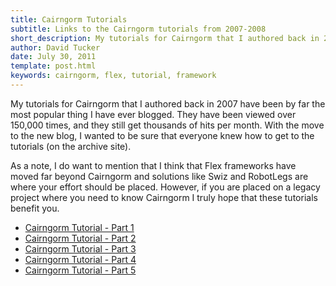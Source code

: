 ```yaml
---
title: Cairngorm Tutorials
subtitle: Links to the Cairngorm tutorials from 2007-2008
short_description: My tutorials for Cairngorm that I authored back in 2007 have been by far the most popular thing I have ever blogged.  They have been viewed over 150,000 times, and they still get thousands of hits per month.  With the move to the new blog, I wanted to be sure that everyone knew how to get to the tutorials (on the archive site).  
author: David Tucker
date: July 30, 2011
template: post.html
keywords: cairngorm, flex, tutorial, framework
---
```


My tutorials for Cairngorm that I authored back in 2007 have been by far the most popular thing I have ever blogged.  They have been viewed over 150,000 times, and they still get thousands of hits per month.  With the move to the new blog, I wanted to be sure that everyone knew how to get to the tutorials (on the archive site).  

As a note, I do want to mention that I think that Flex frameworks have moved far beyond Cairngorm and solutions like Swiz and RobotLegs are where your effort should be placed.  However, if you are placed on a legacy project where you need to know Cairngorm I truly hope that these tutorials benefit you.

* [Cairngorm Tutorial - Part 1](http://archive.davidtucker.net/2007/10/07/getting-started-with-cairngorm-%E2%80%93-part-1/)
* [Cairngorm Tutorial - Part 2](http://archive.davidtucker.net/2007/10/18/cairngorm-part-2/)
* [Cairngorm Tutorial - Part 3](http://archive.davidtucker.net/2007/10/29/cairngorm-part-3/)
* [Cairngorm Tutorial - Part 4](http://archive.davidtucker.net/2007/11/07/cairngorm-part-4/)
* [Cairngorm Tutorial - Part 5](http://archive.davidtucker.net/2007/11/30/getting-started-with-cairngorm-%E2%80%93-part-5/)